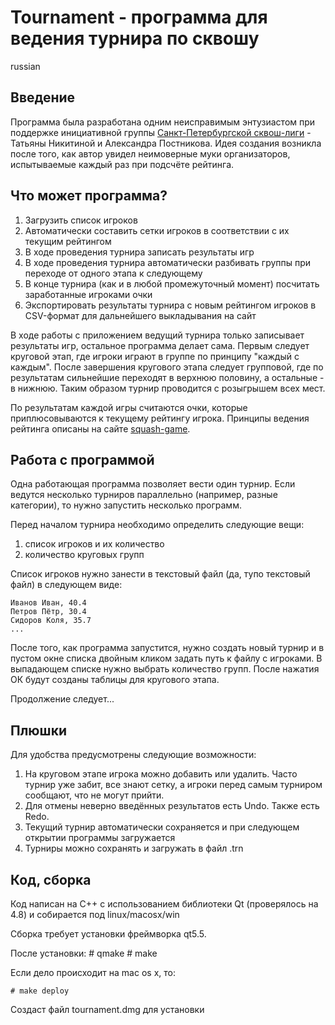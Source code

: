 # Tournament - программа для ведения турнира по сквошу

russian

## Введение

Программа была разработана одним неисправимым энтузиастом при поддержке
инициативной группы [Санкт-Петербургской сквош-лиги](http://squash-game.ru) -
Татьяны Никитиной и Александра Постникова. Идея создания возникла после
того, как автор увидел неимоверные муки организаторов, испытываемые каждый
раз при подсчёте рейтинга. 

## Что может программа?

  1. Загрузить список игроков
  2. Автоматически составить сетки игроков в соответствии с их текущим рейтингом
  3. В ходе проведения турнира записать результаты игр
  4. В ходе проведения турнира автоматически разбивать группы при переходе от одного 
     этапа к следующему
  5. В конце турнира (как и в любой промежуточный момент) посчитать заработанные игроками
     очки
  6. Экспортировать результаты турнира с новым рейтингом игроков в CSV-формат для 
     дальнейшего выкладывания на сайт

В ходе работы с приложением ведущий турнира только записывает результаты игр,
остальное программа делает сама. Первым следует круговой этап, где игроки
играют в группе по принципу "каждый с каждым". После завершения кругового этапа
следует групповой, где по результатам сильнейшие переходят в верхнюю половину,
а остальные - в нижнюю. Таким образом турнир проводится с розыгрышем всех мест.

По результатам каждой игры считаются очки, которые приплюсовываются к текущему
рейтингу игрока. Принципы ведения рейтинга описаны на сайте
[squash-game](http://www.squash-game.ru/ligaM2/rating).

## Работа с программой

Одна работающая программа позволяет вести один турнир. Если ведутся несколько
турниров параллельно (например, разные категории), то нужно запустить несколько программ.

Перед началом турнира необходимо определить следующие вещи:
  
  1. список игроков и их количество
  2. количество круговых групп
  
Список игроков нужно занести в текстовый файл (да, тупо текстовый файл) в следующем
виде:

    Иванов Иван, 40.4
    Петров Пётр, 30.4
    Сидоров Коля, 35.7
    ...

После того, как программа запустится, нужно создать новый турнир и в пустом окне 
списка двойным кликом задать путь к файлу с игроками. В выпадающем списке нужно выбрать 
количество групп. После нажатия ОК будут созданы таблицы для кругового этапа.

Продолжение следует...

## Плюшки

Для удобства предусмотрены следующие возможности:
  1. На круговом этапе игрока можно добавить или удалить. Часто турнир
     уже забит, все знают сетку, а игроки перед самым турниром сообщают,
     что не могут прийти.
  2. Для отмены неверно введённых результатов есть Undo. Также есть Redo.
  3. Текущий турнир автоматически сохраняется и при следующем открытии программы
     загружается
  4. Турниры можно сохранять и загружать в файл .trn

## Код, сборка

Код написан на C++ с использованием библиотеки Qt (проверялось на 4.8) и собирается 
под linux/macosx/win

Сборка требует установки фреймворка qt5.5. 

После установки:
    # qmake
    # make

Если дело происходит на mac os x, то:

    # make deploy

Создаст файл tournament.dmg для установки

